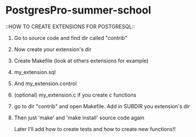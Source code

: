 # PostgresPro-summer-school

::HOW TO CREATE EXTENSIONS FOR POSTGRESQL::
1) Go to source code and find dir called "contrib"
2) Now create your extension's dir
3) Create Makefile (look at others extensions for example)
4) my_extension.sql
5) And my_extension.control
6) (optional) my_extension.c
    if you create c functions
7) go to dir "contrib" and open Makefile. Add in SUBDIR you extension's dir
8) Then just 'make' and 'make install' source code again

   Later I'll add how to create tests and how to create new functions!!
